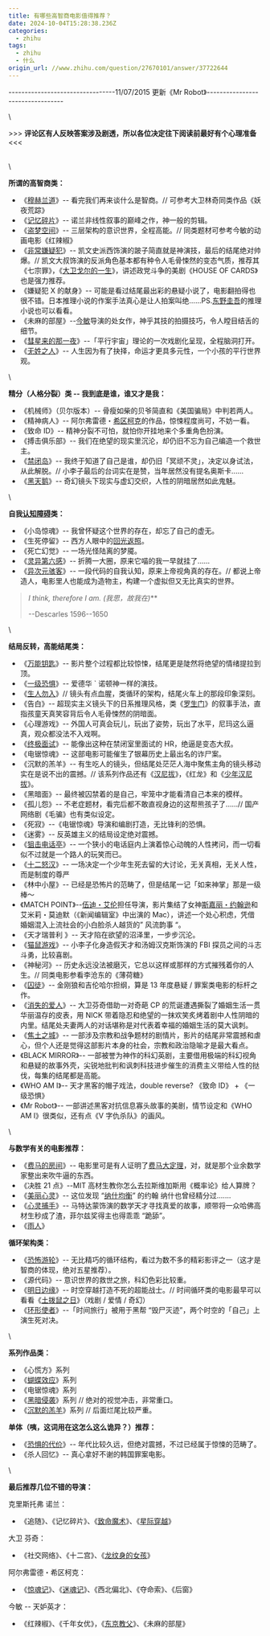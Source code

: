 ```yaml
---
title: 有哪些高智商电影值得推荐？
date: 2024-10-04T15:28:38.236Z
categories:
  - zhihu
tags:
  - zhihu
  - 什么
origin_url: //www.zhihu.com/question/27670101/answer/37722644
---
```

\---------------------------------11/07/2015 更新《Mr Robot》---------------------------------

\


\>>> **评论区有人反映答案涉及剧透，所以各位决定往下阅读前最好有个心理准备**<<<

\
\


&#x20;**所谓的高智商类：**&#x20;

* 《[穆赫兰道](https://zhida.zhihu.com/search?content_id=10480234\&content_type=Answer\&match_order=1\&q=%E7%A9%86%E8%B5%AB%E5%85%B0%E9%81%93\&zd_token=eyJhbGciOiJIUzI1NiIsInR5cCI6IkpXVCJ9.eyJpc3MiOiJ6aGlkYV9zZXJ2ZXIiLCJleHAiOjE3MjgyMjg1MTMsInEiOiLnqYbotavlhbDpgZMiLCJ6aGlkYV9zb3VyY2UiOiJlbnRpdHkiLCJjb250ZW50X2lkIjoxMDQ4MDIzNCwiY29udGVudF90eXBlIjoiQW5zd2VyIiwibWF0Y2hfb3JkZXIiOjEsInpkX3Rva2VuIjpudWxsfQ.5MJK_PAwcOeYLBYIAfkGzVChJolSrCAjXZx6IaHVhC0\&zhida_source=entity)》-- 看完我们再来谈什么是智商。// 可参考大卫林奇同类作品《妖夜荒踪》
* 《[记忆碎片](https://zhida.zhihu.com/search?content_id=10480234\&content_type=Answer\&match_order=1\&q=%E8%AE%B0%E5%BF%86%E7%A2%8E%E7%89%87\&zd_token=eyJhbGciOiJIUzI1NiIsInR5cCI6IkpXVCJ9.eyJpc3MiOiJ6aGlkYV9zZXJ2ZXIiLCJleHAiOjE3MjgyMjg1MTMsInEiOiLorrDlv4bnoo7niYciLCJ6aGlkYV9zb3VyY2UiOiJlbnRpdHkiLCJjb250ZW50X2lkIjoxMDQ4MDIzNCwiY29udGVudF90eXBlIjoiQW5zd2VyIiwibWF0Y2hfb3JkZXIiOjEsInpkX3Rva2VuIjpudWxsfQ.tsclkk9lAHYLnfOQ1zvCTIxhasVB5s9Qd-ftckWagOs\&zhida_source=entity)》-- 诺兰非线性叙事的巅峰之作，神一般的剪辑。
* 《[盗梦空间](https://zhida.zhihu.com/search?content_id=10480234\&content_type=Answer\&match_order=1\&q=%E7%9B%97%E6%A2%A6%E7%A9%BA%E9%97%B4\&zd_token=eyJhbGciOiJIUzI1NiIsInR5cCI6IkpXVCJ9.eyJpc3MiOiJ6aGlkYV9zZXJ2ZXIiLCJleHAiOjE3MjgyMjg1MTMsInEiOiLnm5fmoqbnqbrpl7QiLCJ6aGlkYV9zb3VyY2UiOiJlbnRpdHkiLCJjb250ZW50X2lkIjoxMDQ4MDIzNCwiY29udGVudF90eXBlIjoiQW5zd2VyIiwibWF0Y2hfb3JkZXIiOjEsInpkX3Rva2VuIjpudWxsfQ.N72ydQQalEXqPgGA3bBsH5aBK9hIM-T4znTLYyPFLxM\&zhida_source=entity)》-- 三层架构的意识世界，全程高能。// 同类题材可参考今敏的动画电影《红辣椒》
* 《[非常嫌疑犯](https://zhida.zhihu.com/search?content_id=10480234\&content_type=Answer\&match_order=1\&q=%E9%9D%9E%E5%B8%B8%E5%AB%8C%E7%96%91%E7%8A%AF\&zd_token=eyJhbGciOiJIUzI1NiIsInR5cCI6IkpXVCJ9.eyJpc3MiOiJ6aGlkYV9zZXJ2ZXIiLCJleHAiOjE3MjgyMjg1MTMsInEiOiLpnZ7luLjlq4znlpHniq8iLCJ6aGlkYV9zb3VyY2UiOiJlbnRpdHkiLCJjb250ZW50X2lkIjoxMDQ4MDIzNCwiY29udGVudF90eXBlIjoiQW5zd2VyIiwibWF0Y2hfb3JkZXIiOjEsInpkX3Rva2VuIjpudWxsfQ.PYELJeSau8kMWCleJXDDN-qljY1Iwhc74NL0IA8KwoU\&zhida_source=entity)》-- 凯文史派西饰演的跛子简直就是神演技，最后的结尾绝对帅爆。// 凯文大叔饰演的反派角色基本都有种令人毛骨悚然的变态气质，推荐其《七宗罪》，《[大卫戈尔的一生](https://zhida.zhihu.com/search?content_id=10480234\&content_type=Answer\&match_order=1\&q=%E5%A4%A7%E5%8D%AB%E6%88%88%E5%B0%94%E7%9A%84%E4%B8%80%E7%94%9F\&zd_token=eyJhbGciOiJIUzI1NiIsInR5cCI6IkpXVCJ9.eyJpc3MiOiJ6aGlkYV9zZXJ2ZXIiLCJleHAiOjE3MjgyMjg1MTMsInEiOiLlpKfljavmiIjlsJTnmoTkuIDnlJ8iLCJ6aGlkYV9zb3VyY2UiOiJlbnRpdHkiLCJjb250ZW50X2lkIjoxMDQ4MDIzNCwiY29udGVudF90eXBlIjoiQW5zd2VyIiwibWF0Y2hfb3JkZXIiOjEsInpkX3Rva2VuIjpudWxsfQ.vLzlV2KOmX2nJnaJP6v-GibqoB8r3vrukAu3mBktKmE\&zhida_source=entity)》，讲述政党斗争的美剧《HOUSE OF CARDS》也是强力推荐。
* 《嫌疑犯 X 的献身》-- 可能是看过结尾最出彩的悬疑小说了，电影翻拍得也很不错。日本推理小说的作案手法真心是让人拍案叫绝......PS.[东野圭吾](https://zhida.zhihu.com/search?content_id=10480234\&content_type=Answer\&match_order=1\&q=%E4%B8%9C%E9%87%8E%E5%9C%AD%E5%90%BE\&zd_token=eyJhbGciOiJIUzI1NiIsInR5cCI6IkpXVCJ9.eyJpc3MiOiJ6aGlkYV9zZXJ2ZXIiLCJleHAiOjE3MjgyMjg1MTMsInEiOiLkuJzph47lnK3lkL4iLCJ6aGlkYV9zb3VyY2UiOiJlbnRpdHkiLCJjb250ZW50X2lkIjoxMDQ4MDIzNCwiY29udGVudF90eXBlIjoiQW5zd2VyIiwibWF0Y2hfb3JkZXIiOjEsInpkX3Rva2VuIjpudWxsfQ.byPtqqJ2e-xdOtUe8PO6SWLFcCAIe5rYpmxPBbV8xIE\&zhida_source=entity)的推理小说也可以看看。
* 《未麻的部屋》--[今敏](https://zhida.zhihu.com/search?content_id=10480234\&content_type=Answer\&match_order=2\&q=%E4%BB%8A%E6%95%8F\&zd_token=eyJhbGciOiJIUzI1NiIsInR5cCI6IkpXVCJ9.eyJpc3MiOiJ6aGlkYV9zZXJ2ZXIiLCJleHAiOjE3MjgyMjg1MTMsInEiOiLku4rmlY8iLCJ6aGlkYV9zb3VyY2UiOiJlbnRpdHkiLCJjb250ZW50X2lkIjoxMDQ4MDIzNCwiY29udGVudF90eXBlIjoiQW5zd2VyIiwibWF0Y2hfb3JkZXIiOjIsInpkX3Rva2VuIjpudWxsfQ.w1bM4BrKcCxYhEQsiK9ijd0LKeRp_WsLmD5IoRERvJk\&zhida_source=entity)导演的处女作，神乎其技的拍摄技巧，令人瞠目结舌的细节。
* 《[彗星来的那一夜](https://zhida.zhihu.com/search?content_id=10480234\&content_type=Answer\&match_order=1\&q=%E5%BD%97%E6%98%9F%E6%9D%A5%E7%9A%84%E9%82%A3%E4%B8%80%E5%A4%9C\&zd_token=eyJhbGciOiJIUzI1NiIsInR5cCI6IkpXVCJ9.eyJpc3MiOiJ6aGlkYV9zZXJ2ZXIiLCJleHAiOjE3MjgyMjg1MTMsInEiOiLlvZfmmJ_mnaXnmoTpgqPkuIDlpJwiLCJ6aGlkYV9zb3VyY2UiOiJlbnRpdHkiLCJjb250ZW50X2lkIjoxMDQ4MDIzNCwiY29udGVudF90eXBlIjoiQW5zd2VyIiwibWF0Y2hfb3JkZXIiOjEsInpkX3Rva2VuIjpudWxsfQ.Rg3rgMXVsk7JRKJVdw3mQ2VeKo13LOD1eb4yZ_6pZjk\&zhida_source=entity)》--「平行宇宙」理论的一次戏剧化呈现，全程脑洞打开。
* 《[无姓之人](https://zhida.zhihu.com/search?content_id=10480234\&content_type=Answer\&match_order=1\&q=%E6%97%A0%E5%A7%93%E4%B9%8B%E4%BA%BA\&zd_token=eyJhbGciOiJIUzI1NiIsInR5cCI6IkpXVCJ9.eyJpc3MiOiJ6aGlkYV9zZXJ2ZXIiLCJleHAiOjE3MjgyMjg1MTMsInEiOiLml6Dlp5PkuYvkuroiLCJ6aGlkYV9zb3VyY2UiOiJlbnRpdHkiLCJjb250ZW50X2lkIjoxMDQ4MDIzNCwiY29udGVudF90eXBlIjoiQW5zd2VyIiwibWF0Y2hfb3JkZXIiOjEsInpkX3Rva2VuIjpudWxsfQ._myf3MTGRsPc06vOqksPhU_UqVN8f_bknpOcCr13WCk\&zhida_source=entity)》-- 人生因为有了抉择，命运才更具多元性，一个小孩的平行世界观。

\


&#x20;**精分（人格分裂）类 -- 我到底是谁，谁又才是我：**&#x20;

* 《机械师》（贝尔版本）-- 骨瘦如柴的贝爷简直和《美国骗局》中判若两人。
* 《精神病人》-- 阿尔弗雷德・[希区柯克](https://zhida.zhihu.com/search?content_id=10480234\&content_type=Answer\&match_order=1\&q=%E5%B8%8C%E5%8C%BA%E6%9F%AF%E5%85%8B\&zd_token=eyJhbGciOiJIUzI1NiIsInR5cCI6IkpXVCJ9.eyJpc3MiOiJ6aGlkYV9zZXJ2ZXIiLCJleHAiOjE3MjgyMjg1MTMsInEiOiLluIzljLrmn6_lhYsiLCJ6aGlkYV9zb3VyY2UiOiJlbnRpdHkiLCJjb250ZW50X2lkIjoxMDQ4MDIzNCwiY29udGVudF90eXBlIjoiQW5zd2VyIiwibWF0Y2hfb3JkZXIiOjEsInpkX3Rva2VuIjpudWxsfQ.rhw3KMcWizlv9FYY26J__1LtvRLMkU9dRq7rGaTAqnE\&zhida_source=entity)的作品，惊悚程度尚可，不妨一看。
* 《致命 ID》-- 精神分裂不可怕，就怕你开挂地来个多重角色扮演。
* 《搏击俱乐部》-- 我们在绝望的现实里沉沦，却仍旧不忘为自己编造一个救世主。
* 《[禁闭岛](https://zhida.zhihu.com/search?content_id=10480234\&content_type=Answer\&match_order=1\&q=%E7%A6%81%E9%97%AD%E5%B2%9B\&zd_token=eyJhbGciOiJIUzI1NiIsInR5cCI6IkpXVCJ9.eyJpc3MiOiJ6aGlkYV9zZXJ2ZXIiLCJleHAiOjE3MjgyMjg1MTMsInEiOiLnpoHpl63lspsiLCJ6aGlkYV9zb3VyY2UiOiJlbnRpdHkiLCJjb250ZW50X2lkIjoxMDQ4MDIzNCwiY29udGVudF90eXBlIjoiQW5zd2VyIiwibWF0Y2hfb3JkZXIiOjEsInpkX3Rva2VuIjpudWxsfQ.VpqgVEPfjoTjeJL3Sdn_KUO8FhFG6dELfIHIcihLwCY\&zhida_source=entity)》-- 我终于知道了自己是谁，却仍旧「冥顽不灵」，决定以身试法，从此解脱。// 小李子最后的台词实在是赞，当年居然没有提名奥斯卡......
* 《[黑天鹅](https://zhida.zhihu.com/search?content_id=10480234\&content_type=Answer\&match_order=1\&q=%E9%BB%91%E5%A4%A9%E9%B9%85\&zd_token=eyJhbGciOiJIUzI1NiIsInR5cCI6IkpXVCJ9.eyJpc3MiOiJ6aGlkYV9zZXJ2ZXIiLCJleHAiOjE3MjgyMjg1MTMsInEiOiLpu5HlpKnpuYUiLCJ6aGlkYV9zb3VyY2UiOiJlbnRpdHkiLCJjb250ZW50X2lkIjoxMDQ4MDIzNCwiY29udGVudF90eXBlIjoiQW5zd2VyIiwibWF0Y2hfb3JkZXIiOjEsInpkX3Rva2VuIjpudWxsfQ.gyLECEtxOYwepuKbKSIFJGXmrSVJ9cHPbEwikB2j_Xw\&zhida_source=entity)》-- 奇幻镜头下现实与虚幻交织，人性的阴暗居然如此鬼魅。

\


**自我[认知障碍](https://zhida.zhihu.com/search?content_id=10480234\&content_type=Answer\&match_order=1\&q=%E8%AE%A4%E7%9F%A5%E9%9A%9C%E7%A2%8D\&zd_token=eyJhbGciOiJIUzI1NiIsInR5cCI6IkpXVCJ9.eyJpc3MiOiJ6aGlkYV9zZXJ2ZXIiLCJleHAiOjE3MjgyMjg1MTMsInEiOiLorqTnn6Xpmpznoo0iLCJ6aGlkYV9zb3VyY2UiOiJlbnRpdHkiLCJjb250ZW50X2lkIjoxMDQ4MDIzNCwiY29udGVudF90eXBlIjoiQW5zd2VyIiwibWF0Y2hfb3JkZXIiOjEsInpkX3Rva2VuIjpudWxsfQ.SHYgx5r2Iwml-vR4Y16vF-f2JGjSE3rHGjCvwKD0JaM\&zhida_source=entity)类：**

* 《小岛惊魂》-- 我曾怀疑这个世界的存在，却忘了自己的虚无。
* 《生死停留》-- 西方人眼中的[回光返照](https://zhida.zhihu.com/search?content_id=10480234\&content_type=Answer\&match_order=1\&q=%E5%9B%9E%E5%85%89%E8%BF%94%E7%85%A7\&zd_token=eyJhbGciOiJIUzI1NiIsInR5cCI6IkpXVCJ9.eyJpc3MiOiJ6aGlkYV9zZXJ2ZXIiLCJleHAiOjE3MjgyMjg1MTMsInEiOiLlm57lhYnov5TnhaciLCJ6aGlkYV9zb3VyY2UiOiJlbnRpdHkiLCJjb250ZW50X2lkIjoxMDQ4MDIzNCwiY29udGVudF90eXBlIjoiQW5zd2VyIiwibWF0Y2hfb3JkZXIiOjEsInpkX3Rva2VuIjpudWxsfQ.wkpBYyekgAlXmIKo3eSVduhGN8JIPQOpv4ThAF3HIGw\&zhida_source=entity)。
* 《死亡幻觉》-- 一场光怪陆离的梦魇。
* 《[灵异第六感](https://zhida.zhihu.com/search?content_id=10480234\&content_type=Answer\&match_order=1\&q=%E7%81%B5%E5%BC%82%E7%AC%AC%E5%85%AD%E6%84%9F\&zd_token=eyJhbGciOiJIUzI1NiIsInR5cCI6IkpXVCJ9.eyJpc3MiOiJ6aGlkYV9zZXJ2ZXIiLCJleHAiOjE3MjgyMjg1MTMsInEiOiLngbXlvILnrKzlha3mhJ8iLCJ6aGlkYV9zb3VyY2UiOiJlbnRpdHkiLCJjb250ZW50X2lkIjoxMDQ4MDIzNCwiY29udGVudF90eXBlIjoiQW5zd2VyIiwibWF0Y2hfb3JkZXIiOjEsInpkX3Rva2VuIjpudWxsfQ.Hehu-M9uLSDFP-lBS9Ref7VF1cH49ZycJQtrgsaMPmM\&zhida_source=entity)》-- 折腾一大圈，原来它喵的我一早就挂了......
* 《[异次元骇客](https://zhida.zhihu.com/search?content_id=10480234\&content_type=Answer\&match_order=1\&q=%E5%BC%82%E6%AC%A1%E5%85%83%E9%AA%87%E5%AE%A2\&zd_token=eyJhbGciOiJIUzI1NiIsInR5cCI6IkpXVCJ9.eyJpc3MiOiJ6aGlkYV9zZXJ2ZXIiLCJleHAiOjE3MjgyMjg1MTMsInEiOiLlvILmrKHlhYPpqoflrqIiLCJ6aGlkYV9zb3VyY2UiOiJlbnRpdHkiLCJjb250ZW50X2lkIjoxMDQ4MDIzNCwiY29udGVudF90eXBlIjoiQW5zd2VyIiwibWF0Y2hfb3JkZXIiOjEsInpkX3Rva2VuIjpudWxsfQ.ytWepFRVzEiO3rdjUCtxy04Y-1sSAqgEm7beDxG4dz0\&zhida_source=entity)》-- 一段代码的自我认知，原来上帝视角真的存在。// 都说上帝造人，电影里人也能成为造物主，构建一个虚拟但又无比真实的世界。

> **I think, therefore I am*. (我思，故我在)***
>
> \--Descarles 1596--1650

\


&#x20;**结局反转，高能结尾类：**&#x20;

* 《[万能钥匙](https://zhida.zhihu.com/search?content_id=10480234\&content_type=Answer\&match_order=1\&q=%E4%B8%87%E8%83%BD%E9%92%A5%E5%8C%99\&zd_token=eyJhbGciOiJIUzI1NiIsInR5cCI6IkpXVCJ9.eyJpc3MiOiJ6aGlkYV9zZXJ2ZXIiLCJleHAiOjE3MjgyMjg1MTMsInEiOiLkuIfog73pkqXljJkiLCJ6aGlkYV9zb3VyY2UiOiJlbnRpdHkiLCJjb250ZW50X2lkIjoxMDQ4MDIzNCwiY29udGVudF90eXBlIjoiQW5zd2VyIiwibWF0Y2hfb3JkZXIiOjEsInpkX3Rva2VuIjpudWxsfQ.OM3Wesa8PDn--4c_tze6CAXw_FEVcjiUzv43RFu-iYk\&zhida_source=entity)》-- 影片整个过程都比较惊悚，结尾更是陡然将绝望的情绪提拉到顶。
* 《[一级恐惧](https://zhida.zhihu.com/search?content_id=10480234\&content_type=Answer\&match_order=1\&q=%E4%B8%80%E7%BA%A7%E6%81%90%E6%83%A7\&zd_token=eyJhbGciOiJIUzI1NiIsInR5cCI6IkpXVCJ9.eyJpc3MiOiJ6aGlkYV9zZXJ2ZXIiLCJleHAiOjE3MjgyMjg1MTMsInEiOiLkuIDnuqfmgZDmg6ciLCJ6aGlkYV9zb3VyY2UiOiJlbnRpdHkiLCJjb250ZW50X2lkIjoxMDQ4MDIzNCwiY29udGVudF90eXBlIjoiQW5zd2VyIiwibWF0Y2hfb3JkZXIiOjEsInpkX3Rva2VuIjpudWxsfQ.-NbHA2bid6Uevxa5LvqXXnRecWaMzLH8jEYU7tf2-rg\&zhida_source=entity)》-- 爱德华 \` 诺顿神一样的演技。
* 《[生人勿入](https://zhida.zhihu.com/search?content_id=10480234\&content_type=Answer\&match_order=1\&q=%E7%94%9F%E4%BA%BA%E5%8B%BF%E5%85%A5\&zd_token=eyJhbGciOiJIUzI1NiIsInR5cCI6IkpXVCJ9.eyJpc3MiOiJ6aGlkYV9zZXJ2ZXIiLCJleHAiOjE3MjgyMjg1MTMsInEiOiLnlJ_kurrli7_lhaUiLCJ6aGlkYV9zb3VyY2UiOiJlbnRpdHkiLCJjb250ZW50X2lkIjoxMDQ4MDIzNCwiY29udGVudF90eXBlIjoiQW5zd2VyIiwibWF0Y2hfb3JkZXIiOjEsInpkX3Rva2VuIjpudWxsfQ.5UkmYykQqSVW_1bjXZEdl79IK45BWu7Tl4PZZOeLdqo\&zhida_source=entity)》// 镜头有点血腥，类循环的架构，结尾火车上的那段印象深刻。
* 《告白》-- 超现实主义镜头下的日系推理风格，类《[罗生门](https://zhida.zhihu.com/search?content_id=10480234\&content_type=Answer\&match_order=1\&q=%E7%BD%97%E7%94%9F%E9%97%A8\&zd_token=eyJhbGciOiJIUzI1NiIsInR5cCI6IkpXVCJ9.eyJpc3MiOiJ6aGlkYV9zZXJ2ZXIiLCJleHAiOjE3MjgyMjg1MTMsInEiOiLnvZfnlJ_pl6giLCJ6aGlkYV9zb3VyY2UiOiJlbnRpdHkiLCJjb250ZW50X2lkIjoxMDQ4MDIzNCwiY29udGVudF90eXBlIjoiQW5zd2VyIiwibWF0Y2hfb3JkZXIiOjEsInpkX3Rva2VuIjpudWxsfQ.P_cmBOUGB8_I6lPBQK9-XdufV5if2J2w2ZYHXUI70vM\&zhida_source=entity)》的叙事手法，直指孩童天真笑容背后令人毛骨悚然的阴暗面。
* 《心理游戏》-- 外国人可真会玩儿，玩出了姿势，玩出了水平，尼玛这么逼真，观众都没法不入戏啊。
* 《[终极面试](https://zhida.zhihu.com/search?content_id=10480234\&content_type=Answer\&match_order=1\&q=%E7%BB%88%E6%9E%81%E9%9D%A2%E8%AF%95\&zd_token=eyJhbGciOiJIUzI1NiIsInR5cCI6IkpXVCJ9.eyJpc3MiOiJ6aGlkYV9zZXJ2ZXIiLCJleHAiOjE3MjgyMjg1MTMsInEiOiLnu4jmnoHpnaLor5UiLCJ6aGlkYV9zb3VyY2UiOiJlbnRpdHkiLCJjb250ZW50X2lkIjoxMDQ4MDIzNCwiY29udGVudF90eXBlIjoiQW5zd2VyIiwibWF0Y2hfb3JkZXIiOjEsInpkX3Rva2VuIjpudWxsfQ._7of4HlgSoQ5LUR0D__Qm7fX-iaMaCzGys0VQNyVtUM\&zhida_source=entity)》-- 能像出这种在禁闭室里面试的 HR，绝逼是变态大叔。
* 《电锯惊魂》-- 这部电影可能催生了银幕历史上最出名的诈尸案。
* 《沉默的羔羊》-- 有生吃人的镜头，但结尾处茫茫人海中聚焦主角的镜头移动实在是说不出的震撼。// 该系列作品还有《[汉尼拔](https://zhida.zhihu.com/search?content_id=10480234\&content_type=Answer\&match_order=1\&q=%E6%B1%89%E5%B0%BC%E6%8B%94\&zd_token=eyJhbGciOiJIUzI1NiIsInR5cCI6IkpXVCJ9.eyJpc3MiOiJ6aGlkYV9zZXJ2ZXIiLCJleHAiOjE3MjgyMjg1MTMsInEiOiLmsYnlsLzmi5QiLCJ6aGlkYV9zb3VyY2UiOiJlbnRpdHkiLCJjb250ZW50X2lkIjoxMDQ4MDIzNCwiY29udGVudF90eXBlIjoiQW5zd2VyIiwibWF0Y2hfb3JkZXIiOjEsInpkX3Rva2VuIjpudWxsfQ.gWdYyRyaWJ8y90GgoWT2Ujt2giCLaoLzEvIxc-6Cyo4\&zhida_source=entity)》，《红龙》和《[少年汉尼拔](https://zhida.zhihu.com/search?content_id=10480234\&content_type=Answer\&match_order=1\&q=%E5%B0%91%E5%B9%B4%E6%B1%89%E5%B0%BC%E6%8B%94\&zd_token=eyJhbGciOiJIUzI1NiIsInR5cCI6IkpXVCJ9.eyJpc3MiOiJ6aGlkYV9zZXJ2ZXIiLCJleHAiOjE3MjgyMjg1MTMsInEiOiLlsJHlubTmsYnlsLzmi5QiLCJ6aGlkYV9zb3VyY2UiOiJlbnRpdHkiLCJjb250ZW50X2lkIjoxMDQ4MDIzNCwiY29udGVudF90eXBlIjoiQW5zd2VyIiwibWF0Y2hfb3JkZXIiOjEsInpkX3Rva2VuIjpudWxsfQ.DQuZRJ9GgEIjWtUjIPzq7FOHmsZy3sTaRPTVeyfxc0g\&zhida_source=entity)》。
* 《黑暗面》-- 最终被囚禁着的是自己，牢笼中才能看清自己本来的模样。
* 《孤儿怨》-- 不老症题材，看完后都不敢直视身边的这帮熊孩子了......// 国产网络剧《毛骗》也有类似设定。
* 《死寂》--《电锯惊魂》导演和编剧打造，无比锋利的恐惧。
* 《迷雾》-- 反英雄主义的结局设定绝对震撼。
* 《[狙击电话亭](https://zhida.zhihu.com/search?content_id=10480234\&content_type=Answer\&match_order=1\&q=%E7%8B%99%E5%87%BB%E7%94%B5%E8%AF%9D%E4%BA%AD\&zd_token=eyJhbGciOiJIUzI1NiIsInR5cCI6IkpXVCJ9.eyJpc3MiOiJ6aGlkYV9zZXJ2ZXIiLCJleHAiOjE3MjgyMjg1MTMsInEiOiLni5nlh7vnlLXor53kuq0iLCJ6aGlkYV9zb3VyY2UiOiJlbnRpdHkiLCJjb250ZW50X2lkIjoxMDQ4MDIzNCwiY29udGVudF90eXBlIjoiQW5zd2VyIiwibWF0Y2hfb3JkZXIiOjEsInpkX3Rva2VuIjpudWxsfQ.BDVTgOvsBaIzanhWnLLo5VjolhPAIzEDjmW6A0OtRXE\&zhida_source=entity)》-- 一个狭小的电话庭内上演着惊心动魄的人性拷问，而一切看似不过就是一个路人的玩笑而已。
* 《[十二怒汉](https://zhida.zhihu.com/search?content_id=10480234\&content_type=Answer\&match_order=1\&q=%E5%8D%81%E4%BA%8C%E6%80%92%E6%B1%89\&zd_token=eyJhbGciOiJIUzI1NiIsInR5cCI6IkpXVCJ9.eyJpc3MiOiJ6aGlkYV9zZXJ2ZXIiLCJleHAiOjE3MjgyMjg1MTMsInEiOiLljYHkuozmgJLmsYkiLCJ6aGlkYV9zb3VyY2UiOiJlbnRpdHkiLCJjb250ZW50X2lkIjoxMDQ4MDIzNCwiY29udGVudF90eXBlIjoiQW5zd2VyIiwibWF0Y2hfb3JkZXIiOjEsInpkX3Rva2VuIjpudWxsfQ.LceTkQvM2FuqYfgopfIvOdP_KlFd3SsfswNr9a_Mdt0\&zhida_source=entity)》-- 一场决定一个少年生死去留的大讨论，无关真相，无关人性，而是制度的尊严
* 《林中小屋》-- 已经是恐怖片的范畴了，但是结尾一记「如来神掌」那是一级棒～
* 《MATCH POINT》--[伍迪・艾伦](https://zhida.zhihu.com/search?content_id=10480234\&content_type=Answer\&match_order=1\&q=%E4%BC%8D%E8%BF%AA%C2%B7%E8%89%BE%E4%BC%A6\&zd_token=eyJhbGciOiJIUzI1NiIsInR5cCI6IkpXVCJ9.eyJpc3MiOiJ6aGlkYV9zZXJ2ZXIiLCJleHAiOjE3MjgyMjg1MTMsInEiOiLkvI3ov6rCt-iJvuS8piIsInpoaWRhX3NvdXJjZSI6ImVudGl0eSIsImNvbnRlbnRfaWQiOjEwNDgwMjM0LCJjb250ZW50X3R5cGUiOiJBbnN3ZXIiLCJtYXRjaF9vcmRlciI6MSwiemRfdG9rZW4iOm51bGx9.gyqN-kFDQU_a2x-N3Mr766e-MghhNpEAJy_8NO7UbvE\&zhida_source=entity)担任导演，影片集结了女神[斯嘉丽・约翰逊](https://zhida.zhihu.com/search?content_id=10480234\&content_type=Answer\&match_order=1\&q=%E6%96%AF%E5%98%89%E4%B8%BD%C2%B7%E7%BA%A6%E7%BF%B0%E9%80%8A\&zd_token=eyJhbGciOiJIUzI1NiIsInR5cCI6IkpXVCJ9.eyJpc3MiOiJ6aGlkYV9zZXJ2ZXIiLCJleHAiOjE3MjgyMjg1MTMsInEiOiLmlq_lmInkuL3Ct-e6pue_sOmAiiIsInpoaWRhX3NvdXJjZSI6ImVudGl0eSIsImNvbnRlbnRfaWQiOjEwNDgwMjM0LCJjb250ZW50X3R5cGUiOiJBbnN3ZXIiLCJtYXRjaF9vcmRlciI6MSwiemRfdG9rZW4iOm51bGx9.OEtsz9P027Icvu9zWeWwY1GqBEyON6j6QbFOORbDy4w\&zhida_source=entity)和艾米莉・莫迪默（《新闻编辑室》中出演的 Mac），讲述一个处心积虑，凭借婚姻混入上流社会的小白脸杀人越货的” 风流韵事 “。
* 《天才瑞普利 》-- 天才陷在欲望的沼泽里，一步步沉沦。
* 《[猫鼠游戏](https://zhida.zhihu.com/search?content_id=10480234\&content_type=Answer\&match_order=1\&q=%E7%8C%AB%E9%BC%A0%E6%B8%B8%E6%88%8F\&zd_token=eyJhbGciOiJIUzI1NiIsInR5cCI6IkpXVCJ9.eyJpc3MiOiJ6aGlkYV9zZXJ2ZXIiLCJleHAiOjE3MjgyMjg1MTMsInEiOiLnjKvpvKDmuLjmiI8iLCJ6aGlkYV9zb3VyY2UiOiJlbnRpdHkiLCJjb250ZW50X2lkIjoxMDQ4MDIzNCwiY29udGVudF90eXBlIjoiQW5zd2VyIiwibWF0Y2hfb3JkZXIiOjEsInpkX3Rva2VuIjpudWxsfQ.GEnI-1AVWb74Z9N4KFhtSIZ_73vUlneOZZeuJcJEgSk\&zhida_source=entity)》-- 小李子化身造假天才和汤姆汉克斯饰演的 FBI 探员之间的斗志斗勇，比较喜剧。
* 《神秘河》-- 历史永远没法被磨灭，它总以这样或那样的方式摧残着你的人生。// 同类电影参看李沧东的《薄荷糖》
* 《[囚徒](https://zhida.zhihu.com/search?content_id=10480234\&content_type=Answer\&match_order=1\&q=%E5%9B%9A%E5%BE%92\&zd_token=eyJhbGciOiJIUzI1NiIsInR5cCI6IkpXVCJ9.eyJpc3MiOiJ6aGlkYV9zZXJ2ZXIiLCJleHAiOjE3MjgyMjg1MTMsInEiOiLlm5rlvpIiLCJ6aGlkYV9zb3VyY2UiOiJlbnRpdHkiLCJjb250ZW50X2lkIjoxMDQ4MDIzNCwiY29udGVudF90eXBlIjoiQW5zd2VyIiwibWF0Y2hfb3JkZXIiOjEsInpkX3Rva2VuIjpudWxsfQ.uQCU-ozvMoxdbfmpH8S9pZm8Ooja2prL_N-eB8egb1o\&zhida_source=entity)》-- 金刚狼和吉伦哈尔担纲，算是 13 年度悬疑 / 罪案类电影的标杆之作。
* 《[消失的爱人](https://zhida.zhihu.com/search?content_id=10480234\&content_type=Answer\&match_order=1\&q=%E6%B6%88%E5%A4%B1%E7%9A%84%E7%88%B1%E4%BA%BA\&zd_token=eyJhbGciOiJIUzI1NiIsInR5cCI6IkpXVCJ9.eyJpc3MiOiJ6aGlkYV9zZXJ2ZXIiLCJleHAiOjE3MjgyMjg1MTMsInEiOiLmtojlpLHnmoTniLHkuroiLCJ6aGlkYV9zb3VyY2UiOiJlbnRpdHkiLCJjb250ZW50X2lkIjoxMDQ4MDIzNCwiY29udGVudF90eXBlIjoiQW5zd2VyIiwibWF0Y2hfb3JkZXIiOjEsInpkX3Rva2VuIjpudWxsfQ.iQLRge9F054s6z2wDvzypgkKTdUWbrA2vPid6sCpoEA\&zhida_source=entity)》-- 大卫芬奇借助一对奇葩 CP 的荒诞遭遇撕裂了婚姻生活一贯华丽温存的皮表，用 NICK 带着隐忍和绝望的一抹欢笑炙烤着剧中人性阴暗的内里。结尾处夫妻两人的对话堪称是对代表着幸福的婚姻生活的莫大讽刺。
* 《[焦土之城](https://zhida.zhihu.com/search?content_id=10480234\&content_type=Answer\&match_order=1\&q=%E7%84%A6%E5%9C%9F%E4%B9%8B%E5%9F%8E\&zd_token=eyJhbGciOiJIUzI1NiIsInR5cCI6IkpXVCJ9.eyJpc3MiOiJ6aGlkYV9zZXJ2ZXIiLCJleHAiOjE3MjgyMjg1MTMsInEiOiLnhKblnJ_kuYvln44iLCJ6aGlkYV9zb3VyY2UiOiJlbnRpdHkiLCJjb250ZW50X2lkIjoxMDQ4MDIzNCwiY29udGVudF90eXBlIjoiQW5zd2VyIiwibWF0Y2hfb3JkZXIiOjEsInpkX3Rva2VuIjpudWxsfQ.GKQI9O5uih2lGV8sWJTkLEQhxz2TBeE3uV6Gi8k6hHw\&zhida_source=entity)》-- 一部涉及宗教和战争题材的剧情片，影片的结尾非常震撼和虐心，但个人还是觉得这部影片本身的社会，宗教和政治隐喻才是最大看点。
* 《BLACK MIRROR》-- 一部被誉为神作的科幻英剧，主要借用极端的科幻视角和悬疑的故事外壳，尖锐地批判和讽刺科技进步催生的消费主义带给人性的挞伐，每集的结尾都是高能。
* 《WHO AM I》-- 天才黑客的帽子戏法，double reverse? 《致命 ID》 + 《一级恐惧》
* 《Mr Robot》-- 一部讲述黑客对抗信息寡头故事的美剧，情节设定和《WHO AM I》很类似，还有点《V 字仇杀队》的画风。

\


&#x20;**与数学有关的电影推荐：**&#x20;

* 《[费马的房间](https://zhida.zhihu.com/search?content_id=10480234\&content_type=Answer\&match_order=1\&q=%E8%B4%B9%E9%A9%AC%E7%9A%84%E6%88%BF%E9%97%B4\&zd_token=eyJhbGciOiJIUzI1NiIsInR5cCI6IkpXVCJ9.eyJpc3MiOiJ6aGlkYV9zZXJ2ZXIiLCJleHAiOjE3MjgyMjg1MTMsInEiOiLotLnpqaznmoTmiL_pl7QiLCJ6aGlkYV9zb3VyY2UiOiJlbnRpdHkiLCJjb250ZW50X2lkIjoxMDQ4MDIzNCwiY29udGVudF90eXBlIjoiQW5zd2VyIiwibWF0Y2hfb3JkZXIiOjEsInpkX3Rva2VuIjpudWxsfQ.pfT-4UGYtHR7k_MU8KQAgQyai3MvJjnh65cz2Y055nI\&zhida_source=entity)》-- 电影里可是有人证明了[费马大定理](https://zhida.zhihu.com/search?content_id=10480234\&content_type=Answer\&match_order=1\&q=%E8%B4%B9%E9%A9%AC%E5%A4%A7%E5%AE%9A%E7%90%86\&zd_token=eyJhbGciOiJIUzI1NiIsInR5cCI6IkpXVCJ9.eyJpc3MiOiJ6aGlkYV9zZXJ2ZXIiLCJleHAiOjE3MjgyMjg1MTMsInEiOiLotLnpqazlpKflrprnkIYiLCJ6aGlkYV9zb3VyY2UiOiJlbnRpdHkiLCJjb250ZW50X2lkIjoxMDQ4MDIzNCwiY29udGVudF90eXBlIjoiQW5zd2VyIiwibWF0Y2hfb3JkZXIiOjEsInpkX3Rva2VuIjpudWxsfQ.zep5rLA73EJuDnTTWprb95YxQKU2B7lo-H7Szj9WgWU\&zhida_source=entity)，对，就是那个业余数学家整出来吹牛逼的东西。
* 《决胜 21 点》--MIT 高材生教你怎么去拉斯维加斯用《概率论》给人算牌？
* 《[美丽心灵](https://zhida.zhihu.com/search?content_id=10480234\&content_type=Answer\&match_order=1\&q=%E7%BE%8E%E4%B8%BD%E5%BF%83%E7%81%B5\&zd_token=eyJhbGciOiJIUzI1NiIsInR5cCI6IkpXVCJ9.eyJpc3MiOiJ6aGlkYV9zZXJ2ZXIiLCJleHAiOjE3MjgyMjg1MTMsInEiOiLnvo7kuL3lv4PngbUiLCJ6aGlkYV9zb3VyY2UiOiJlbnRpdHkiLCJjb250ZW50X2lkIjoxMDQ4MDIzNCwiY29udGVudF90eXBlIjoiQW5zd2VyIiwibWF0Y2hfb3JkZXIiOjEsInpkX3Rva2VuIjpudWxsfQ.CFi58CIHmDDujqRZmKbb3D5bEXjxqLwYlH2FpJsxy-E\&zhida_source=entity)》-- 这位发现 “[纳什均衡](https://zhida.zhihu.com/search?content_id=10480234\&content_type=Answer\&match_order=1\&q=%E7%BA%B3%E4%BB%80%E5%9D%87%E8%A1%A1\&zd_token=eyJhbGciOiJIUzI1NiIsInR5cCI6IkpXVCJ9.eyJpc3MiOiJ6aGlkYV9zZXJ2ZXIiLCJleHAiOjE3MjgyMjg1MTMsInEiOiLnurPku4DlnYfooaEiLCJ6aGlkYV9zb3VyY2UiOiJlbnRpdHkiLCJjb250ZW50X2lkIjoxMDQ4MDIzNCwiY29udGVudF90eXBlIjoiQW5zd2VyIiwibWF0Y2hfb3JkZXIiOjEsInpkX3Rva2VuIjpudWxsfQ.KVsgcHwlVjUgKLCNlCpudF3qflwp-rsGXPjW_Cg5sVU\&zhida_source=entity)” 的约翰 纳什也曾经精分过.......
* 《[心灵捕手](https://zhida.zhihu.com/search?content_id=10480234\&content_type=Answer\&match_order=1\&q=%E5%BF%83%E7%81%B5%E6%8D%95%E6%89%8B\&zd_token=eyJhbGciOiJIUzI1NiIsInR5cCI6IkpXVCJ9.eyJpc3MiOiJ6aGlkYV9zZXJ2ZXIiLCJleHAiOjE3MjgyMjg1MTMsInEiOiLlv4PngbXmjZXmiYsiLCJ6aGlkYV9zb3VyY2UiOiJlbnRpdHkiLCJjb250ZW50X2lkIjoxMDQ4MDIzNCwiY29udGVudF90eXBlIjoiQW5zd2VyIiwibWF0Y2hfb3JkZXIiOjEsInpkX3Rva2VuIjpudWxsfQ.VvjIZLbGPVQW0k2Us4Ha4qmKd1qf0TKwPdzj9eIHUxA\&zhida_source=entity)》-- 马特达蒙饰演的数学天才寻找真爱的故事，顺带将一众哈佛高材生秒成了渣，菲尔兹奖得主也得乖乖 “跪舔”。
* 《[雨人](https://zhida.zhihu.com/search?content_id=10480234\&content_type=Answer\&match_order=1\&q=%E9%9B%A8%E4%BA%BA\&zd_token=eyJhbGciOiJIUzI1NiIsInR5cCI6IkpXVCJ9.eyJpc3MiOiJ6aGlkYV9zZXJ2ZXIiLCJleHAiOjE3MjgyMjg1MTMsInEiOiLpm6jkuroiLCJ6aGlkYV9zb3VyY2UiOiJlbnRpdHkiLCJjb250ZW50X2lkIjoxMDQ4MDIzNCwiY29udGVudF90eXBlIjoiQW5zd2VyIiwibWF0Y2hfb3JkZXIiOjEsInpkX3Rva2VuIjpudWxsfQ.j-jhgrY8Ynvs6TUzQKs1lMXI_AKq-10XBM1mpSfKSHw\&zhida_source=entity)》

&#x20;**循环架构类：**&#x20;

* 《[恐怖游轮](https://zhida.zhihu.com/search?content_id=10480234\&content_type=Answer\&match_order=1\&q=%E6%81%90%E6%80%96%E6%B8%B8%E8%BD%AE\&zd_token=eyJhbGciOiJIUzI1NiIsInR5cCI6IkpXVCJ9.eyJpc3MiOiJ6aGlkYV9zZXJ2ZXIiLCJleHAiOjE3MjgyMjg1MTMsInEiOiLmgZDmgJbmuLjova4iLCJ6aGlkYV9zb3VyY2UiOiJlbnRpdHkiLCJjb250ZW50X2lkIjoxMDQ4MDIzNCwiY29udGVudF90eXBlIjoiQW5zd2VyIiwibWF0Y2hfb3JkZXIiOjEsInpkX3Rva2VuIjpudWxsfQ.9FDIgf8qOElNT_cdluls_4MDqf-zXeejTvBN0wGdYl4\&zhida_source=entity)》-- 无比精巧的循环结构，看过为数不多的精彩影评之一（这才是智商的体现，绝对五星推荐）。
* 《源代码》-- 意识世界的救世之旅，科幻色彩比较重。
* 《[明日边缘](https://zhida.zhihu.com/search?content_id=10480234\&content_type=Answer\&match_order=1\&q=%E6%98%8E%E6%97%A5%E8%BE%B9%E7%BC%98\&zd_token=eyJhbGciOiJIUzI1NiIsInR5cCI6IkpXVCJ9.eyJpc3MiOiJ6aGlkYV9zZXJ2ZXIiLCJleHAiOjE3MjgyMjg1MTMsInEiOiLmmI7ml6XovrnnvJgiLCJ6aGlkYV9zb3VyY2UiOiJlbnRpdHkiLCJjb250ZW50X2lkIjoxMDQ4MDIzNCwiY29udGVudF90eXBlIjoiQW5zd2VyIiwibWF0Y2hfb3JkZXIiOjEsInpkX3Rva2VuIjpudWxsfQ.tB3chqWQR_DbDWZXvzreHo_KNpa4fSaEPwXxA68WzUY\&zhida_source=entity)》-- 时空穿越打造不死的超能战士。// 时间循环类的电影最早可以看看《[土拨鼠之日](https://zhida.zhihu.com/search?content_id=10480234\&content_type=Answer\&match_order=1\&q=%E5%9C%9F%E6%8B%A8%E9%BC%A0%E4%B9%8B%E6%97%A5\&zd_token=eyJhbGciOiJIUzI1NiIsInR5cCI6IkpXVCJ9.eyJpc3MiOiJ6aGlkYV9zZXJ2ZXIiLCJleHAiOjE3MjgyMjg1MTMsInEiOiLlnJ_mi6jpvKDkuYvml6UiLCJ6aGlkYV9zb3VyY2UiOiJlbnRpdHkiLCJjb250ZW50X2lkIjoxMDQ4MDIzNCwiY29udGVudF90eXBlIjoiQW5zd2VyIiwibWF0Y2hfb3JkZXIiOjEsInpkX3Rva2VuIjpudWxsfQ.WAEe5zJ3X8QmhQleCXl9BwBkMpQRRZZDNve0lihsN-Q\&zhida_source=entity)》（戏剧 / 爱情 / 奇幻）
* 《[环形使者](https://zhida.zhihu.com/search?content_id=10480234\&content_type=Answer\&match_order=1\&q=%E7%8E%AF%E5%BD%A2%E4%BD%BF%E8%80%85\&zd_token=eyJhbGciOiJIUzI1NiIsInR5cCI6IkpXVCJ9.eyJpc3MiOiJ6aGlkYV9zZXJ2ZXIiLCJleHAiOjE3MjgyMjg1MTMsInEiOiLnjq_lvaLkvb_ogIUiLCJ6aGlkYV9zb3VyY2UiOiJlbnRpdHkiLCJjb250ZW50X2lkIjoxMDQ4MDIzNCwiY29udGVudF90eXBlIjoiQW5zd2VyIiwibWF0Y2hfb3JkZXIiOjEsInpkX3Rva2VuIjpudWxsfQ.Il-iXE_4_u8hHSmHURKj6Oij10KuN4otBwFUWVSv-R8\&zhida_source=entity)》--「时间旅行」被用于黑帮 “毁尸灭迹”，两个时空的「自己」上演生死对决。

\


&#x20;**系列作品类：**&#x20;

* 《心慌方》系列
* 《[蝴蝶效应](https://zhida.zhihu.com/search?content_id=10480234\&content_type=Answer\&match_order=1\&q=%E8%9D%B4%E8%9D%B6%E6%95%88%E5%BA%94\&zd_token=eyJhbGciOiJIUzI1NiIsInR5cCI6IkpXVCJ9.eyJpc3MiOiJ6aGlkYV9zZXJ2ZXIiLCJleHAiOjE3MjgyMjg1MTMsInEiOiLonbTonbbmlYjlupQiLCJ6aGlkYV9zb3VyY2UiOiJlbnRpdHkiLCJjb250ZW50X2lkIjoxMDQ4MDIzNCwiY29udGVudF90eXBlIjoiQW5zd2VyIiwibWF0Y2hfb3JkZXIiOjEsInpkX3Rva2VuIjpudWxsfQ.CaW8zyZzJ-TVPVrXmXTHURP5g7bZYGVkPjvMMUQfWRU\&zhida_source=entity)》系列
* 《电锯惊魂》系列
* 《[黑暗侵袭](https://zhida.zhihu.com/search?content_id=10480234\&content_type=Answer\&match_order=1\&q=%E9%BB%91%E6%9A%97%E4%BE%B5%E8%A2%AD\&zd_token=eyJhbGciOiJIUzI1NiIsInR5cCI6IkpXVCJ9.eyJpc3MiOiJ6aGlkYV9zZXJ2ZXIiLCJleHAiOjE3MjgyMjg1MTMsInEiOiLpu5HmmpfkvrXooq0iLCJ6aGlkYV9zb3VyY2UiOiJlbnRpdHkiLCJjb250ZW50X2lkIjoxMDQ4MDIzNCwiY29udGVudF90eXBlIjoiQW5zd2VyIiwibWF0Y2hfb3JkZXIiOjEsInpkX3Rva2VuIjpudWxsfQ._fkyWpLwv0Wdp2tT_5igpYL-auYJ3-GKv1qj7FESDpY\&zhida_source=entity)》系列 // 绝对的视觉冲击，非常重口。
* 《[沉默的羔羊](https://zhida.zhihu.com/search?content_id=10480234\&content_type=Answer\&match_order=2\&q=%E6%B2%89%E9%BB%98%E7%9A%84%E7%BE%94%E7%BE%8A\&zd_token=eyJhbGciOiJIUzI1NiIsInR5cCI6IkpXVCJ9.eyJpc3MiOiJ6aGlkYV9zZXJ2ZXIiLCJleHAiOjE3MjgyMjg1MTMsInEiOiLmsonpu5jnmoTnvpTnvooiLCJ6aGlkYV9zb3VyY2UiOiJlbnRpdHkiLCJjb250ZW50X2lkIjoxMDQ4MDIzNCwiY29udGVudF90eXBlIjoiQW5zd2VyIiwibWF0Y2hfb3JkZXIiOjIsInpkX3Rva2VuIjpudWxsfQ.3gX-ZycPZR5T7jDhGLvp4dXz2kmgXixu1KTutN6OcaM\&zhida_source=entity)》系列 // 后面烂尾比较严重。

&#x20;**单体（咦，这词用在这怎么这么诡异？）推荐：**&#x20;

* 《[恐惧的代价](https://zhida.zhihu.com/search?content_id=10480234\&content_type=Answer\&match_order=1\&q=%E6%81%90%E6%83%A7%E7%9A%84%E4%BB%A3%E4%BB%B7\&zd_token=eyJhbGciOiJIUzI1NiIsInR5cCI6IkpXVCJ9.eyJpc3MiOiJ6aGlkYV9zZXJ2ZXIiLCJleHAiOjE3MjgyMjg1MTMsInEiOiLmgZDmg6fnmoTku6Pku7ciLCJ6aGlkYV9zb3VyY2UiOiJlbnRpdHkiLCJjb250ZW50X2lkIjoxMDQ4MDIzNCwiY29udGVudF90eXBlIjoiQW5zd2VyIiwibWF0Y2hfb3JkZXIiOjEsInpkX3Rva2VuIjpudWxsfQ.PYjWZ1iw3DmdjGME3VORCYK1FsI0XpHrizJjE2HZoQ4\&zhida_source=entity)》-- 年代比较久远，但绝对震撼，不过已经属于惊悚的范畴了。
* 《杀人回忆》-- 真心拿好不谢的韩国罪案电影。

\


&#x20;**最后推荐几位不错的导演：**&#x20;

克里斯托弗 诺兰：

* 《追随》、《记忆碎片》、《[致命魔术](https://zhida.zhihu.com/search?content_id=10480234\&content_type=Answer\&match_order=1\&q=%E8%87%B4%E5%91%BD%E9%AD%94%E6%9C%AF\&zd_token=eyJhbGciOiJIUzI1NiIsInR5cCI6IkpXVCJ9.eyJpc3MiOiJ6aGlkYV9zZXJ2ZXIiLCJleHAiOjE3MjgyMjg1MTMsInEiOiLoh7Tlkb3prZTmnK8iLCJ6aGlkYV9zb3VyY2UiOiJlbnRpdHkiLCJjb250ZW50X2lkIjoxMDQ4MDIzNCwiY29udGVudF90eXBlIjoiQW5zd2VyIiwibWF0Y2hfb3JkZXIiOjEsInpkX3Rva2VuIjpudWxsfQ._sW8vPLnt3TQpZoqfoeptEgQNl2OTX9A1DbOAVmCuAI\&zhida_source=entity)》、《[星际穿越](https://zhida.zhihu.com/search?content_id=10480234\&content_type=Answer\&match_order=1\&q=%E6%98%9F%E9%99%85%E7%A9%BF%E8%B6%8A\&zd_token=eyJhbGciOiJIUzI1NiIsInR5cCI6IkpXVCJ9.eyJpc3MiOiJ6aGlkYV9zZXJ2ZXIiLCJleHAiOjE3MjgyMjg1MTMsInEiOiLmmJ_pmYXnqb_otooiLCJ6aGlkYV9zb3VyY2UiOiJlbnRpdHkiLCJjb250ZW50X2lkIjoxMDQ4MDIzNCwiY29udGVudF90eXBlIjoiQW5zd2VyIiwibWF0Y2hfb3JkZXIiOjEsInpkX3Rva2VuIjpudWxsfQ.SCs9xq5wlknrsDkxbRV00LpqD78tUq3CldCw_6jpTf8\&zhida_source=entity)》

大卫 芬奇：

* 《社交网络》、《十二宫》、《[龙纹身的女孩](https://zhida.zhihu.com/search?content_id=10480234\&content_type=Answer\&match_order=1\&q=%E9%BE%99%E7%BA%B9%E8%BA%AB%E7%9A%84%E5%A5%B3%E5%AD%A9\&zd_token=eyJhbGciOiJIUzI1NiIsInR5cCI6IkpXVCJ9.eyJpc3MiOiJ6aGlkYV9zZXJ2ZXIiLCJleHAiOjE3MjgyMjg1MTMsInEiOiLpvpnnurnouqvnmoTlpbPlrakiLCJ6aGlkYV9zb3VyY2UiOiJlbnRpdHkiLCJjb250ZW50X2lkIjoxMDQ4MDIzNCwiY29udGVudF90eXBlIjoiQW5zd2VyIiwibWF0Y2hfb3JkZXIiOjEsInpkX3Rva2VuIjpudWxsfQ.RgYrCLXaF396G5sxrzIJ_XUNkrf3KqEYf_7B18xpqhw\&zhida_source=entity)》

阿尔弗雷德・希区柯克：

* 《[惊魂记](https://zhida.zhihu.com/search?content_id=10480234\&content_type=Answer\&match_order=1\&q=%E6%83%8A%E9%AD%82%E8%AE%B0\&zd_token=eyJhbGciOiJIUzI1NiIsInR5cCI6IkpXVCJ9.eyJpc3MiOiJ6aGlkYV9zZXJ2ZXIiLCJleHAiOjE3MjgyMjg1MTMsInEiOiLmg4rprYLorrAiLCJ6aGlkYV9zb3VyY2UiOiJlbnRpdHkiLCJjb250ZW50X2lkIjoxMDQ4MDIzNCwiY29udGVudF90eXBlIjoiQW5zd2VyIiwibWF0Y2hfb3JkZXIiOjEsInpkX3Rva2VuIjpudWxsfQ.U0zz-syCOd-vX90eC9ckwHmvRvXt4yOFg0OzwPAOQe8\&zhida_source=entity)》、《[迷魂记](https://zhida.zhihu.com/search?content_id=10480234\&content_type=Answer\&match_order=1\&q=%E8%BF%B7%E9%AD%82%E8%AE%B0\&zd_token=eyJhbGciOiJIUzI1NiIsInR5cCI6IkpXVCJ9.eyJpc3MiOiJ6aGlkYV9zZXJ2ZXIiLCJleHAiOjE3MjgyMjg1MTMsInEiOiLov7fprYLorrAiLCJ6aGlkYV9zb3VyY2UiOiJlbnRpdHkiLCJjb250ZW50X2lkIjoxMDQ4MDIzNCwiY29udGVudF90eXBlIjoiQW5zd2VyIiwibWF0Y2hfb3JkZXIiOjEsInpkX3Rva2VuIjpudWxsfQ.lQD8QcC5EzJk_Jv-a-Emzu368OqoTVdLdEEr9hlpZuI\&zhida_source=entity)》、《西北偏北》、《夺命索》、《后窗》

今敏 -- 天妒英才：

* 《红辣椒》、《千年女优》，《[东京教父](https://zhida.zhihu.com/search?content_id=10480234\&content_type=Answer\&match_order=1\&q=%E4%B8%9C%E4%BA%AC%E6%95%99%E7%88%B6\&zd_token=eyJhbGciOiJIUzI1NiIsInR5cCI6IkpXVCJ9.eyJpc3MiOiJ6aGlkYV9zZXJ2ZXIiLCJleHAiOjE3MjgyMjg1MTMsInEiOiLkuJzkuqzmlZnniLYiLCJ6aGlkYV9zb3VyY2UiOiJlbnRpdHkiLCJjb250ZW50X2lkIjoxMDQ4MDIzNCwiY29udGVudF90eXBlIjoiQW5zd2VyIiwibWF0Y2hfb3JkZXIiOjEsInpkX3Rva2VuIjpudWxsfQ.b1HF40Wmn7G2kk1Bt-LKamjU-lNxczB5wgKbek7cfWI\&zhida_source=entity)》、《未麻的部屋》
